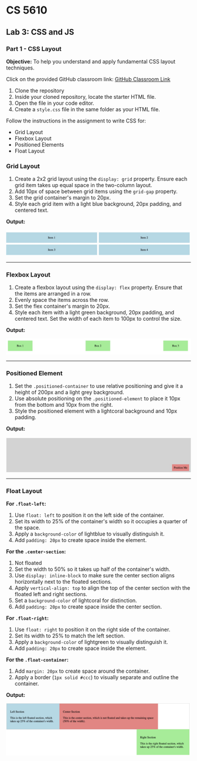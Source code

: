 # CS 5610

## Lab 3: CSS and JS

### Part 1 - CSS Layout

**Objective:** To help you understand and apply fundamental CSS layout techniques.

Click on the provided GitHub classroom link: [GitHub Classroom Link](https://classroom.github.com/a/mXKvnqJe)

1. Clone the repository  
2. Inside your cloned repository, locate the starter HTML file.  
3. Open the file in your code editor.  
4. Create a `style.css` file in the same folder as your HTML file.  

Follow the instructions in the assignment to write CSS for:

- Grid Layout
- Flexbox Layout
- Positioned Elements
- Float Layout

### Grid Layout

1. Create a 2x2 grid layout using the `display: grid` property. Ensure each grid item takes up equal space in the two-column layout.  
2. Add 10px of space between grid items using the `grid-gap` property.  
3. Set the grid container's margin to 20px.  
4. Style each grid item with a light blue background, 20px padding, and centered text.

**Output:**

![A blue square with white squares](images/1.JPG)

---

### Flexbox Layout

1. Create a flexbox layout using the `display: flex` property. Ensure that the items are arranged in a row.  
2. Evenly space the items across the row.  
3. Set the flex container's margin to 20px.  
4. Style each item with a light green background, 20px padding, and centered text. Set the width of each item to 100px to control the size.

**Output:**

![Output image here](images/2.JPG)

---

### Positioned Element

1. Set the `.positioned-container` to use relative positioning and give it a height of 200px and a light grey background.  
2. Use absolute positioning on the `.positioned-element` to place it 10px from the bottom and 10px from the right.  
3. Style the positioned element with a lightcoral background and 10px padding.

**Output:**

![Positioned element output](images/3.JPG)

---

### Float Layout

**For `.float-left`:**

1. Use `float: left` to position it on the left side of the container.  
2. Set its width to 25% of the container's width so it occupies a quarter of the space.  
3. Apply a `background-color` of lightblue to visually distinguish it.  
4. Add `padding: 20px` to create space inside the element.

**For the `.center-section`:**

1. Not floated  
2. Set the width to 50% so it takes up half of the container's width.  
3. Use `display: inline-block` to make sure the center section aligns horizontally next to the floated sections.  
4. Apply `vertical-align: top` to align the top of the center section with the floated left and right sections.  
5. Set a `background-color` of lightcoral for distinction.  
6. Add `padding: 20px` to create space inside the center section.

**For `.float-right`:**

1. Use `float: right` to position it on the right side of the container.  
2. Set its width to 25% to match the left section.  
3. Apply a `background-color` of lightgreen to visually distinguish it.  
4. Add `padding: 20px` to create space inside the element.

**For the `.float-container`:**

1. Add `margin: 20px` to create space around the container.  
2. Apply a border (`1px solid #ccc`) to visually separate and outline the container.

**Output:**

![Float layout output](images/4.JPG)
